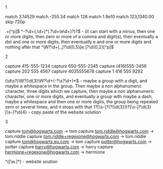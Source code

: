 1

match 3.14529
match -255.34
match 128
match 1.9e10
match 123,1340.00
skip 720p

.+[^p]$
^-?\d+(,\d+)*(\.?\d+(e\d+)?)?$ - (it can start with a minus, then one or more digits, then zero or more of a comma and digit(s), then eventually a dot and one or more digits, then eventually e and one or more digits and nothing after that
^\W?\d+[\.,]?\d{0,5}[e\.]?\d{0,2}[^p]$


2

capture 415-555-1234
capture 650-555-2345
capture (416)555-3456
capture 202 555 4567
capture 4035555678
capture 1 416 555 9292

(\d\s?)\W?(\d{3}\W?\d+(-?\s?\d+)*$  - maybe a group with a digit, and maybe a whitespace in the group. Then maybe a non alphanumeric character, three digits which we capture, then maybe a non alphanumeric character, one or more digits, and eventually a group with maybe a dash, maybe a whitespace and then one or more digits, the group being repeated zero or several times, and it stops with that
 1?[\s-]?\(?(\d{3})\)?[\s-]?\d{3}[\s-]?\d{4} - copy paste of the website solution


3

capture tom@hogwarts.com                  → tom
capture tom.riddle@hogwarts.com           → tom.riddle
capture tom.riddle+regexone@hogwarts.com  → tom.riddle
capture tom@hogwarts.eu.com               → tom
capture potter@hogwarts.com               → potter
capture harry@hogwarts.com                → harry
capture hermione+regexone@hogwarts.com    → hermione

^([\w.]*)  - website soution
